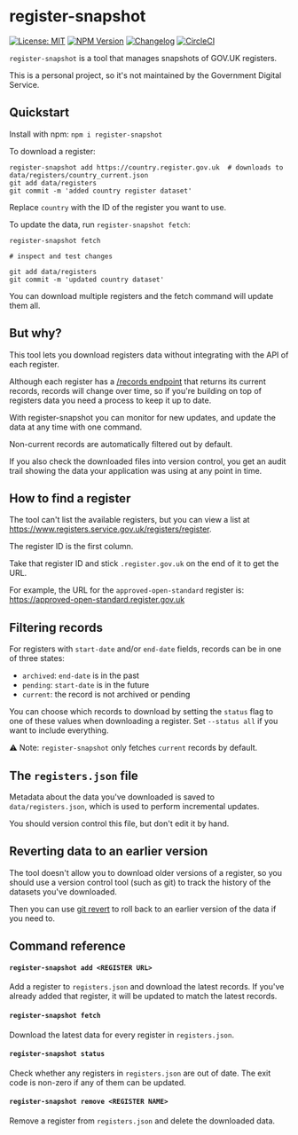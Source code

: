 # register-snapshot
[![License: MIT](https://img.shields.io/badge/License-MIT-yellow.svg)](https://opensource.org/licenses/MIT)
[![NPM Version](http://img.shields.io/npm/v/register-snapshot.svg?style=flat)](https://www.npmjs.org/package/register-snapshot)
[![Changelog](https://img.shields.io/badge/Changelog-0.0.1-yellow.svg)](CHANGELOG.md)
[![CircleCI](https://circleci.com/gh/MatMoore/register-snapshot.svg?style=shield)](https://circleci.com/gh/MatMoore/register-snapshot)


`register-snapshot` is a tool that manages snapshots of GOV.UK registers.

This is a personal project, so it's not maintained by the Government Digital Service.

## Quickstart
Install with npm: `npm i register-snapshot`

To download a register:

```
register-snapshot add https://country.register.gov.uk  # downloads to data/registers/country_current.json
git add data/registers
git commit -m 'added country register dataset'
```

Replace `country` with the ID of the register you want to use.

To update the data, run `register-snapshot fetch`:

```
register-snapshot fetch

# inspect and test changes

git add data/registers
git commit -m 'updated country dataset'
```

You can download multiple registers and the fetch command will update them all.

## But why?
This tool lets you download registers data without integrating with the API of each register.

Although each register has a [/records endpoint](https://docs.registers.service.gov.uk/api_reference/get_records) that returns its current records, records will change over time, so if you're building on top of registers data you need a process to keep it up to date.

With register-snapshot you can monitor for new updates, and update the data at any time with one command.

Non-current records are automatically filtered out by default.

If you also check the downloaded files into version control, you get an audit trail showing the data your application was using at any point in time.

## How to find a register
The tool can't list the available registers, but you can view a list at https://www.registers.service.gov.uk/registers/register.

The register ID is the first column.

Take that register ID and stick `.register.gov.uk` on the end of it to get the URL.

For example, the URL for the `approved-open-standard` register is: https://approved-open-standard.register.gov.uk

## Filtering records
For registers with `start-date` and/or `end-date` fields, records can be in one of three states:

- `archived`: `end-date` is in the past
- `pending`: `start-date` is in the future
- `current`: the record is not archived or pending

You can choose which records to download by setting the `status` flag to one of these values when downloading a register. Set `--status all` if you want to include everything.

⚠️ Note: `register-snapshot` only fetches `current` records by default.

## The `registers.json` file
Metadata about the data you've downloaded is saved to `data/registers.json`, which is used to perform incremental updates.

You should version control this file, but don't edit it by hand.

## Reverting data to an earlier version
The tool doesn't allow you to download older versions of a register, so you should use a version control tool (such as git) to track the history of the datasets you've downloaded.

Then you can use [git revert](https://git-scm.com/docs/git-revert) to roll back to an earlier version of the data if you need to.

## Command reference

#### `register-snapshot add <REGISTER URL>`

Add a register to `registers.json` and download the latest records.
If you've already added that register, it will be updated to match the latest records.

#### `register-snapshot fetch`

Download the latest data for every register in `registers.json`.

#### `register-snapshot status`

Check whether any registers in `registers.json` are out of date. The exit code is non-zero if any of them can be updated.

#### `register-snapshot remove <REGISTER NAME>`

Remove a register from `registers.json` and delete the downloaded data.
